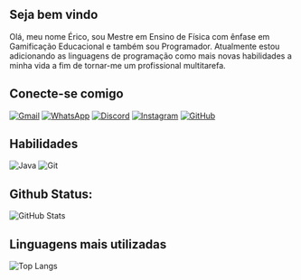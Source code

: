 ## Seja bem vindo


Olá, meu nome Érico, sou Mestre em Ensino de Física com ênfase em Gamificação Educacional e também sou Programador. Atualmente estou adicionando as linguagens de programação como mais novas habilidades a minha vida a fim de tornar-me um profissional multitarefa. 



## Conecte-se comigo
[![Gmail](https://img.shields.io/badge/Gmail-333333?style=for-the-badge&logo=gmail&logoColor=red)](mailto:erico.paganini@gmail.com)
[![WhatsApp](https://img.shields.io/badge/WhatsApp-25D366?style=for-the-badge&logo=whatsapp&logoColor=white)](https://wa.me/5527998539444)
[![Discord](https://img.shields.io/badge/Discord-7289DA?style=for-the-badge&logo=discord&logoColor=dark_blue)](https://discord.com/channels/@erico.paganini/)
[![Instagram](https://img.shields.io/badge/-Instagram-%23E4405F?style=for-the-badge&logo=instagram&logoColor=purple)](https://www.instagram.com/hhericopaganini/)
[![GitHub](https://img.shields.io/badge/GitHub-100000?style=for-the-badge&logo=github&logoColor=white)](https://github.com/ERICOPAGANINI)


 ## Habilidades
![Java](https://img.shields.io/badge/java-%23ED8B00.svg?style=for-the-badge&logo=openjdk&logoColor=black)
![Git](https://img.shields.io/badge/GIT-E44C30?style=for-the-badge&logo=git&logoColor=white)


## Github Status:
![GitHub Stats](https://github-readme-stats.vercel.app/api?username=ERICOPAGANINI&theme=city_lights)

## Linguagens mais utilizadas

![Top Langs](https://github-readme-stats-git-masterrstaa-rickstaa.vercel.app/api/top-langs/?username=ERICOPAGANINI&theme=city_lights)

